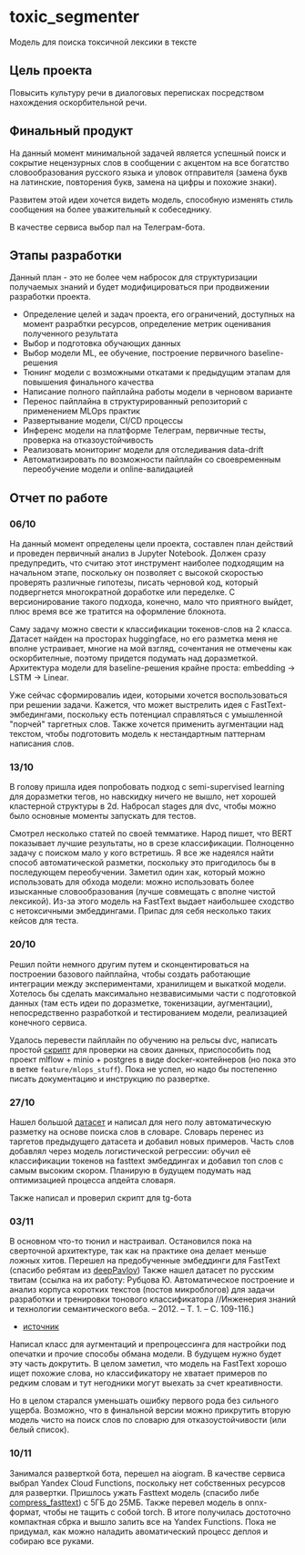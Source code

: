 # toxic_segmenter

Модель для поиска токсичной лексики в тексте

## Цель проекта
Повысить культуру речи в диалоговых переписках посредством нахождения оскорбительной речи.

## Финальный продукт
На данный момент минимальной задачей является успешный поиск и сокрытие нецензурных слов 
в сообщении 
с акцентом на все богатство словообразования русского языка и уловок отправителя (замена 
букв на латинские, повторения букв, замена на цифры и похожие знаки).

Развитем этой идеи хочется видеть модель, способную изменять стиль сообщения на более 
уважительный к собеседнику.

В качестве сервиса выбор пал на Телеграм-бота.

## Этапы разработки
Данный план - это не более чем набросок для структуризации получаемых знаний и будет 
модифицироваться при продвижении разработки проекта.

- Определение целей и задач проекта, его ограничений, доступных на момент разрабтки 
ресурсов, определение метрик оценивания полученного результата
- Выбор и подготовка обучающих данных
- Выбор модели ML, ее обучение, построение первичного baseline-решения
- Тюнинг модели с возможными откатами к предыдущим этапам для повышения финального 
качества
- Написание полного пайплайна работы модели в черновом варианте
- Перенос пайплайна в структурированный репозиторий с применением MLOps практик
- Развертывание модели, CI/CD процессы
- Инференс модели на платформе Телеграм, первичные тесты, проверка на 
отказоустойчивость
- Реализовать мониторинг модели для отследивания data-drift
- Автоматизировать по возможности пайплайн со своевременным переобучение модели 
и online-валидацией

## Отчет по работе

### 06/10
На данный момент определены цели проекта, составлен план действий и проведен 
первичный анализ в Jupyter Notebook. Должен сразу предупредить, что считаю 
этот инструмент наиболее подходящим на начальном этапе, поскольку он позволяет
с высокой скоростью проверять различные гипотезы, писать черновой код, который 
подвергнется многократной доработке или переделке. С версионирование такого 
подхода, конечно, мало что приятного выйдет, плюс время все же тратится на 
оформление блокнота.

Саму задачу можно свести к классификации токенов-слов на 2 класса. Датасет найден 
на просторах huggingface, но его разметка меня не вполне устраивает, многие на мой 
взгляд, сочентания не отмечены как оскорбителные, поэтому придется подумать над 
доразметкой. Архитектура модели для baseline-решения крайне проста: embedding -> LSTM -> Linear.


Уже сейчас сформировалиь идеи, которыми хочется воспользоваться при решении задачи.
Кажется, что может выстрелить идея с FastText-эмбедингами, поскольку есть потенциал 
справляться с умышленной "порчей" таргетных слов. Также хочется применить аугментации 
над текстом, чтобы подготовить модель к нестандартным паттернам написания слов.

### 13/10
В голову пришла идея попробовать подход с semi-supervised learning для доразметки тегов,
но навскидку ничего не вышло, нет хорошей кластерной структуры в 2d. Набросал stages для 
dvc, чтобы можно было основные моменты запускать для тестов.

Смотрел несколько статей по своей темматике. Народ пишет, что BERT показывает лучшие результаты,
но в срезе классификации. Полноценно задачу с поиском мало у кого встретишь. Я все же надеялся 
найти способ автоматической разметки, поскольку это пригодилось бы в последующем переобучении.
Заметил один хак, который можно использовать для обхода модели: можно использовать более изысканные 
словообразования (лучше совмещать с вполне чистой лексикой). Из-за этого модель на FastText выдает
наибольшее сходство с нетоксичными эмбеддингами. Припас для себя несколько таких кейсов для теста.

### 20/10
Решил пойти немного другим путем и сконцентироваться на построении базового пайплайна, чтобы создать
работающие интеграции между экспериментами, хранилищем и выкаткой модели. Хотелось бы сделать максимально
незвависимыми части с подготовкой данных (там есть идеи по доразметке, токенизации, аугментации), 
непосредственно разработкой и тестированием модели, реализацией конечного сервиса.

Удалось перевести пайплайн по обучению на рельсы dvc, написать простой [скрипт](./src/model/predict.py)
для проверки на своих данных, приспособить под проект mlflow + minio + postgres в виде docker-контейнеров
(но пока это в ветке `feature/mlops_stuff`). Пока не успел, но надо бы постепенно писать документацию и
инструкцию по развертке.

### 27/10
Нашел большой [датасет](https://www.kaggle.com/datasets/alexandersemiletov/toxic-russian-comments/code) и 
написал для него полу автоматическую разметку на основе поиска слов в словаре. Словарь перенес из таргетов
предыдущего датасета и добавил новых примеров. Часть слов добавлял через модель логистической регрессии:
обучил её классификации токенов на fasttext эмбеддингах и добавил топ слов с самым высоким скором. Планирую
в будущем подумать над оптимизацией процесса апдейта словаря.

Также написал и проверил скрипт для tg-бота

### 03/11
В основном что-то тюнил и настраивал. Остановился пока на сверточной архитектуре, так как на практике она 
делает меньше ложных хитов. Перешел на предобученные эмбеддинги для FastText (спасибо ребятам из [deepPavlov](http://docs.deeppavlov.ai/en/master/features/pretrained_vectors.html))
Также нашел датасет по русским твитам (ссылка на их работу: Рубцова Ю. Автоматическое построение и анализ корпуса коротких текстов (постов микроблогов) для задачи разработки и тренировки тонового классификатора //Инженерия знаний и технологии семантического веба. – 2012. – Т. 1. – С. 109-116.)
+ [источник](http://study.mokoron.com)
 
Написал класс для аугментаций и препроцессинга для настройки под опечатки и прочие способы обмана модели. В будущем 
нужно будет эту часть докрутить. В целом заметил, что модель на FastText хорошо ищет похожие слова, но классификатору 
не хватает примеров по редким словам и тут негодники могут выехать за счет креативности.

Но в целом старался уменьшать ошибку первого рода без сильного ущерба. Возможно, что в финальной версии можно прикрутить
вторую модель чисто на поиск слов по словарю для отказоустойчивости (или белый список).

### 10/11
Занимался разверткой бота, перешел на aiogram. В качестве сервиса выбрал Yandex Cloud Functions, поскольку нет собственных
ресурсов для развертки. Пришлось ужать Fasttext модель (спасибо либе [compress_fasttext](https://github.com/avidale/compress-fasttext))
c 5ГБ до 25МБ. Также перевел модель в onnx-формат, чтобы не тащить с собой torch. В итоге получилась достоточно компактная сбрка
и вышло залить все на Yandex Functions. Пока не придумал, как можно наладить авоматический процесс деплоя и собираю все руками.
